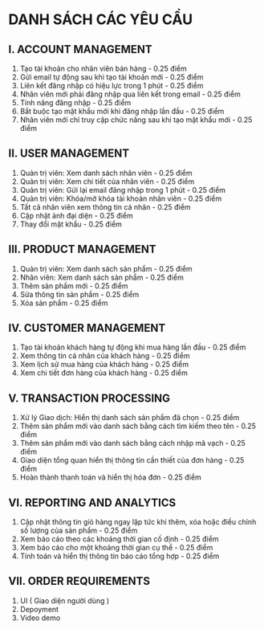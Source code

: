 # DANH SÁCH CÁC YÊU CẦU

## I. ACCOUNT MANAGEMENT
1. Tạo tài khoản cho nhân viên bán hàng - 0.25 điểm
2. Gửi email tự động sau khi tạo tài khoản mới - 0.25 điểm
3. Liên kết đăng nhập có hiệu lực trong 1 phút - 0.25 điểm
4. Nhân viên mới phải đăng nhập qua liên kết trong email - 0.25 điểm
5. Tính năng đăng nhập - 0.25 điểm
6. Bắt buộc tạo mật khẩu mới khi đăng nhập lần đầu - 0.25 điểm
7. Nhân viên mới chỉ truy cập chức năng sau khi tạo mật khẩu mới - 0.25
điểm

## II. USER MANAGEMENT
1. Quản trị viên: Xem danh sách nhân viên - 0.25 điểm
2. Quản trị viên: Xem chi tiết của nhân viên - 0.25 điểm
3. Quản trị viên: Gửi lại email đăng nhập trong 1 phút - 0.25 điểm
4. Quản trị viên: Khóa/mở khóa tài khoản nhân viên - 0.25 điểm
5. Tất cả nhân viên xem thông tin cá nhân - 0.25 điểm
6. Cập nhật ảnh đại diện - 0.25 điểm
7. Thay đổi mật khẩu - 0.25 điểm

## III. PRODUCT MANAGEMENT
1. Quản trị viên: Xem danh sách sản phẩm - 0.25 điểm
2. Nhân viên: Xem danh sách sản phẩm - 0.25 điểm
3. Thêm sản phẩm mới - 0.25 điểm
4. Sửa thông tin sản phẩm - 0.25 điểm
5. Xóa sản phẩm - 0.25 điểm

## IV. CUSTOMER MANAGEMENT
1. Tạo tài khoản khách hàng tự động khi mua hàng lần đầu - 0.25 điểm
2. Xem thông tin cá nhân của khách hàng - 0.25 điểm
3. Xem lịch sử mua hàng của khách hàng - 0.25 điểm
4. Xem chi tiết đơn hàng của khách hàng - 0.25 điểm

## V. TRANSACTION PROCESSING
1. Xử lý Giao dịch: Hiển thị danh sách sản phẩm đã chọn - 0.25 điểm
2. Thêm sản phẩm mới vào danh sách bằng cách tìm kiếm theo tên - 0.25
điểm
3. Thêm sản phẩm mới vào danh sách bằng cách nhập mã vạch - 0.25 điểm
4. Giao diện tổng quan hiển thị thông tin cần thiết của đơn hàng - 0.25 điểm
5. Hoàn thành thanh toán và hiển thị hóa đơn - 0.25 điểm

## VI. REPORTING AND ANALYTICS
1. Cập nhật thông tin giỏ hàng ngay lập tức khi thêm, xóa hoặc điều chỉnh
số lượng của sản phẩm - 0.25 điểm
2. Xem báo cáo theo các khoảng thời gian cố định - 0.25 điểm
3. Xem báo cáo cho một khoảng thời gian cụ thể - 0.25 điểm
4. Tính toán và hiển thị thông tin báo cáo tổng hợp - 0.25 điểm

## VII. ORDER REQUIREMENTS
1. UI ( Giao diện người dùng )
2. Depoyment
3. Video demo
